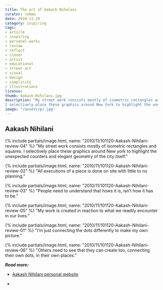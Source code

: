 ```yaml
---
title: The art of Aakash Nihalani
curator: rokma
date: 2010-11-20
category: inspiring
tags:
- article
- inspiring
- personal-works
- review
- reflect
- clever
- artist
- educational
- street-art
- visual
- design
- simplicity
- illustrations
license:
thumb: Aakash-Nihilani.jpg
description: "My street work consists mostly of isometric rectangles and squares.
I selectively place these graphics around New York to highlight the unexpected counters and elegant geometry of the city itself."
image: "/assets/p/.jpg"
---
```

## Aakash Nihilani

{% include partials/image.html, name: "2010/11/101120-Aakash-Nihilani-review-04" %}
"My street work consists mostly of isometric rectangles and squares.
I selectively place these graphics around New york to highlight the unexpected counters and elegant geometry of the city itself."

{% include partials/image.html, name: "2010/11/101120-Aakash-Nihilani-review-02" %}
"All executions of a piece is done on site with little to no planning."

{% include partials/image.html, name: "2010/11/101120-Aakash-Nihilani-review-03" %}
"People need to understand that hows it is, isn&rsquo;t how it has to be."

{% include partials/image.html, name: "2010/11/101120-Aakash-Nihilani-review-05" %}
"My work is created in reaction to what we readily encounter in our lives."

{% include partials/image.html, name: "2010/11/101120-Aakash-Nihilani-review-01" %}
"I&rsquo;m just connecting the dots differently to make my own picture."

{% include partials/image.html, name: "2010/11/101120-Aakash-Nihilani-review-06" %}
"Others need to see that they can create too, connecting their own dots, in their own places."



_**Read more:**_

- <a   href="http://aakashnihalani.com/">Aakash Nihilani personal website</a>

- &nbsp;
